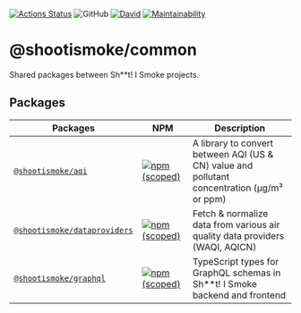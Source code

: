 [![Actions Status](https://github.com/shootismoke/common/workflows/pr/badge.svg)](https://github.com/shootismoke/common/actions)
![GitHub](https://img.shields.io/github/license/shootismoke/common.svg)
[![David](https://img.shields.io/david/shootismoke/common.svg)](https://david-dm.org/shootismoke/common)
[![Maintainability](https://api.codeclimate.com/v1/badges/dfeff2fb9de150607af9/maintainability)](https://codeclimate.com/github/shootismoke/common/maintainability)

# @shootismoke/common

Shared packages between Sh\*\*t! I Smoke projects.

## Packages

| Packages                                                 | NPM                                                                                                                                      | Description                                                                                 |
| -------------------------------------------------------- | ---------------------------------------------------------------------------------------------------------------------------------------- | ------------------------------------------------------------------------------------------- |
| [`@shootismoke/aqi`](./packages/aqi)                     | [![npm (scoped)](https://img.shields.io/npm/v/@shootismoke/aqi.svg)](https://www.npmjs.com/package/@shootismoke/aqi)                     | A library to convert between AQI (US & CN) value and pollutant concentration (µg/m³ or ppm) |
| [`@shootismoke/dataproviders`](./packages/dataproviders) | [![npm (scoped)](https://img.shields.io/npm/v/@shootismoke/dataproviders.svg)](https://www.npmjs.com/package/@shootismoke/dataproviders) | Fetch & normalize data from various air quality data providers (WAQI, AQICN)                |
| [`@shootismoke/graphql`](./packages/graphql)             | [![npm (scoped)](https://img.shields.io/npm/v/@shootismoke/graphql.svg)](https://www.npmjs.com/package/@shootismoke/graphql)             | TypeScript types for GraphQL schemas in Sh\*\*t! I Smoke backend and frontend               |
